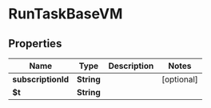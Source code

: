 

# RunTaskBaseVM


## Properties

| Name | Type | Description | Notes |
|------------ | ------------- | ------------- | -------------|
|**subscriptionId** | **String** |  |  [optional] |
|**$t** | **String** |  |  |



